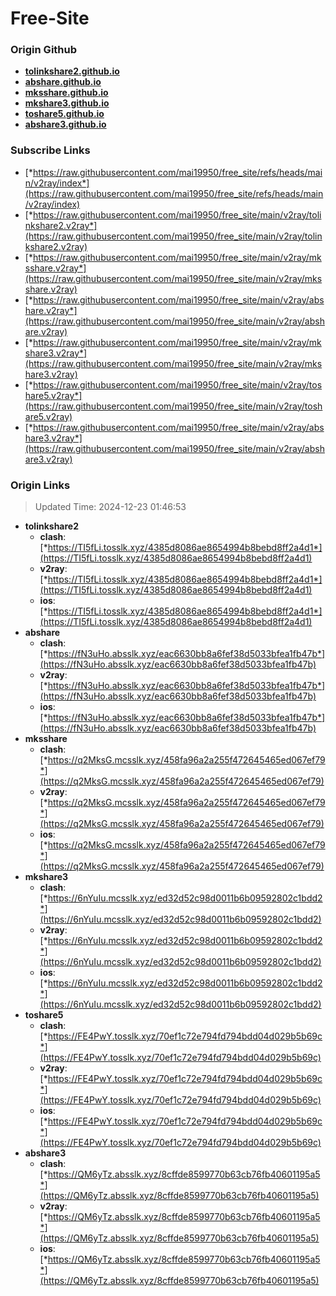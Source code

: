 # Free-Site

### Origin Github

- [**tolinkshare2.github.io**](https://github.com/tolinkshare2/tolinkshare2.github.io)
- [**abshare.github.io**](https://github.com/abshare/abshare.github.io)
- [**mksshare.github.io**](https://github.com/mksshare/mksshare.github.io)
- [**mkshare3.github.io**](https://github.com/mkshare3/mkshare3.github.io)
- [**toshare5.github.io**](https://github.com/toshare5/toshare5.github.io)
- [**abshare3.github.io**](https://github.com/abshare3/abshare3.github.io)

### Subscribe Links

- [*https://raw.githubusercontent.com/mai19950/free_site/refs/heads/main/v2ray/index*](https://raw.githubusercontent.com/mai19950/free_site/refs/heads/main/v2ray/index)
- [*https://raw.githubusercontent.com/mai19950/free_site/main/v2ray/tolinkshare2.v2ray*](https://raw.githubusercontent.com/mai19950/free_site/main/v2ray/tolinkshare2.v2ray)
- [*https://raw.githubusercontent.com/mai19950/free_site/main/v2ray/mksshare.v2ray*](https://raw.githubusercontent.com/mai19950/free_site/main/v2ray/mksshare.v2ray)
- [*https://raw.githubusercontent.com/mai19950/free_site/main/v2ray/abshare.v2ray*](https://raw.githubusercontent.com/mai19950/free_site/main/v2ray/abshare.v2ray)
- [*https://raw.githubusercontent.com/mai19950/free_site/main/v2ray/mkshare3.v2ray*](https://raw.githubusercontent.com/mai19950/free_site/main/v2ray/mkshare3.v2ray)
- [*https://raw.githubusercontent.com/mai19950/free_site/main/v2ray/toshare5.v2ray*](https://raw.githubusercontent.com/mai19950/free_site/main/v2ray/toshare5.v2ray)
- [*https://raw.githubusercontent.com/mai19950/free_site/main/v2ray/abshare3.v2ray*](https://raw.githubusercontent.com/mai19950/free_site/main/v2ray/abshare3.v2ray)

### Origin Links

> Updated Time: 2024-12-23 01:46:53

- **tolinkshare2**
  - **clash**: [*https://TI5fLi.tosslk.xyz/4385d8086ae8654994b8bebd8ff2a4d1*](https://TI5fLi.tosslk.xyz/4385d8086ae8654994b8bebd8ff2a4d1)
  - **v2ray**: [*https://TI5fLi.tosslk.xyz/4385d8086ae8654994b8bebd8ff2a4d1*](https://TI5fLi.tosslk.xyz/4385d8086ae8654994b8bebd8ff2a4d1)
  - **ios**: [*https://TI5fLi.tosslk.xyz/4385d8086ae8654994b8bebd8ff2a4d1*](https://TI5fLi.tosslk.xyz/4385d8086ae8654994b8bebd8ff2a4d1)
- **abshare**
  - **clash**: [*https://fN3uHo.absslk.xyz/eac6630bb8a6fef38d5033bfea1fb47b*](https://fN3uHo.absslk.xyz/eac6630bb8a6fef38d5033bfea1fb47b)
  - **v2ray**: [*https://fN3uHo.absslk.xyz/eac6630bb8a6fef38d5033bfea1fb47b*](https://fN3uHo.absslk.xyz/eac6630bb8a6fef38d5033bfea1fb47b)
  - **ios**: [*https://fN3uHo.absslk.xyz/eac6630bb8a6fef38d5033bfea1fb47b*](https://fN3uHo.absslk.xyz/eac6630bb8a6fef38d5033bfea1fb47b)
- **mksshare**
  - **clash**: [*https://q2MksG.mcsslk.xyz/458fa96a2a255f472645465ed067ef79*](https://q2MksG.mcsslk.xyz/458fa96a2a255f472645465ed067ef79)
  - **v2ray**: [*https://q2MksG.mcsslk.xyz/458fa96a2a255f472645465ed067ef79*](https://q2MksG.mcsslk.xyz/458fa96a2a255f472645465ed067ef79)
  - **ios**: [*https://q2MksG.mcsslk.xyz/458fa96a2a255f472645465ed067ef79*](https://q2MksG.mcsslk.xyz/458fa96a2a255f472645465ed067ef79)
- **mkshare3**
  - **clash**: [*https://6nYuIu.mcsslk.xyz/ed32d52c98d0011b6b09592802c1bdd2*](https://6nYuIu.mcsslk.xyz/ed32d52c98d0011b6b09592802c1bdd2)
  - **v2ray**: [*https://6nYuIu.mcsslk.xyz/ed32d52c98d0011b6b09592802c1bdd2*](https://6nYuIu.mcsslk.xyz/ed32d52c98d0011b6b09592802c1bdd2)
  - **ios**: [*https://6nYuIu.mcsslk.xyz/ed32d52c98d0011b6b09592802c1bdd2*](https://6nYuIu.mcsslk.xyz/ed32d52c98d0011b6b09592802c1bdd2)
- **toshare5**
  - **clash**: [*https://FE4PwY.tosslk.xyz/70ef1c72e794fd794bdd04d029b5b69c*](https://FE4PwY.tosslk.xyz/70ef1c72e794fd794bdd04d029b5b69c)
  - **v2ray**: [*https://FE4PwY.tosslk.xyz/70ef1c72e794fd794bdd04d029b5b69c*](https://FE4PwY.tosslk.xyz/70ef1c72e794fd794bdd04d029b5b69c)
  - **ios**: [*https://FE4PwY.tosslk.xyz/70ef1c72e794fd794bdd04d029b5b69c*](https://FE4PwY.tosslk.xyz/70ef1c72e794fd794bdd04d029b5b69c)
- **abshare3**
  - **clash**: [*https://QM6yTz.absslk.xyz/8cffde8599770b63cb76fb40601195a5*](https://QM6yTz.absslk.xyz/8cffde8599770b63cb76fb40601195a5)
  - **v2ray**: [*https://QM6yTz.absslk.xyz/8cffde8599770b63cb76fb40601195a5*](https://QM6yTz.absslk.xyz/8cffde8599770b63cb76fb40601195a5)
  - **ios**: [*https://QM6yTz.absslk.xyz/8cffde8599770b63cb76fb40601195a5*](https://QM6yTz.absslk.xyz/8cffde8599770b63cb76fb40601195a5)
